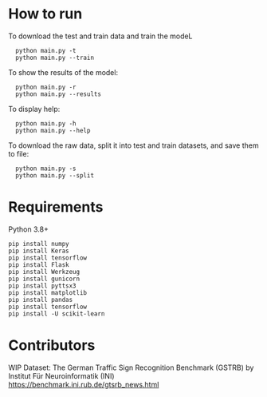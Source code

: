 # How to run

To download the test and train data and train the modeL
```
  python main.py -t
  python main.py --train
```

To show the results of the model:
```
  python main.py -r
  python main.py --results
```

To display help:
```
  python main.py -h
  python main.py --help
```

To download the raw data, split it into test and train datasets, and save them to file:
```
  python main.py -s
  python main.py --split
```

# Requirements

Python 3.8+

```
pip install numpy
pip install Keras
pip install tensorflow
pip install Flask
pip install Werkzeug
pip install gunicorn
pip install pyttsx3
pip install matplotlib
pip install pandas
pip install tensorflow
pip install -U scikit-learn
```

# Contributors

WIP
Dataset: The German Traffic Sign Recognition Benchmark (GSTRB) by Institut Für Neuroinformatik (INI) https://benchmark.ini.rub.de/gtsrb_news.html